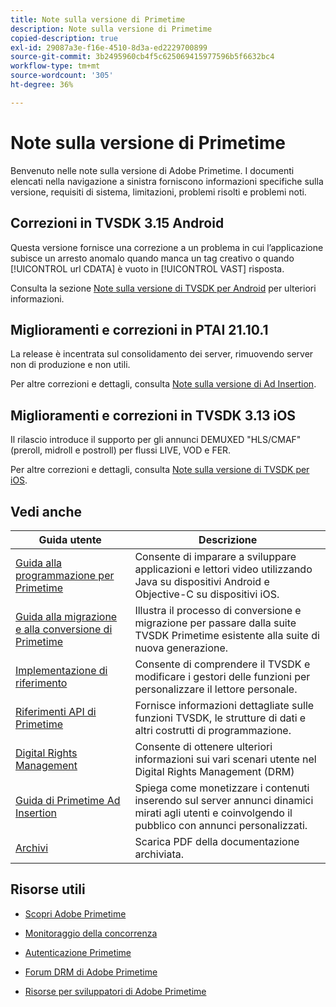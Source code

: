 ```yaml
---
title: Note sulla versione di Primetime
description: Note sulla versione di Primetime
copied-description: true
exl-id: 29087a3e-f16e-4510-8d3a-ed2229700899
source-git-commit: 3b2495960cb4f5c625069415977596b5f6632bc4
workflow-type: tm+mt
source-wordcount: '305'
ht-degree: 36%

---
```


# Note sulla versione di Primetime

Benvenuto nelle note sulla versione di Adobe Primetime. I documenti elencati nella navigazione a sinistra forniscono informazioni specifiche sulla versione, requisiti di sistema, limitazioni, problemi risolti e problemi noti.

## Correzioni in TVSDK 3.15 Android

Questa versione fornisce una correzione a un problema in cui l’applicazione subisce un arresto anomalo quando manca un tag creativo o quando [!UICONTROL url CDATA] è vuoto in [!UICONTROL VAST] risposta.

Consulta la sezione [Note sulla versione di TVSDK per Android](../release-notes/tvsdk-3x-android.md) per ulteriori informazioni.

## Miglioramenti e correzioni in PTAI 21.10.1

La release è incentrata sul consolidamento dei server, rimuovendo server non di produzione e non utili.

Per altre correzioni e dettagli, consulta [Note sulla versione di Ad Insertion](/help/release-notes/ptai-21x-release-notes.md).

## Miglioramenti e correzioni in TVSDK 3.13 iOS

Il rilascio introduce il supporto per gli annunci DEMUXED &quot;HLS/CMAF&quot; (preroll, midroll e postroll) per flussi LIVE, VOD e FER.

Per altre correzioni e dettagli, consulta [Note sulla versione di TVSDK per iOS](../release-notes/tvsdk-3x-ios.md).

## Vedi anche

| Guida utente | Descrizione |
|--- |--- |
| [Guida alla programmazione per Primetime](/help/programming/home.md) | Consente di imparare a sviluppare applicazioni e lettori video utilizzando Java su dispositivi Android e Objective-C su dispositivi iOS. |
| [Guida alla migrazione e alla conversione di Primetime](/help/migration-guides/home.md) | Illustra il processo di conversione e migrazione per passare dalla suite TVSDK Primetime esistente alla suite di nuova generazione. |
| [Implementazione di riferimento](/help/android-reference-implementation/home.md) | Consente di comprendere il TVSDK e modificare i gestori delle funzioni per personalizzare il lettore personale. |
| [Riferimenti API di Primetime](/help/reference/api-references.md) | Fornisce informazioni dettagliate sulle funzioni TVSDK, le strutture di dati e altri costrutti di programmazione. |
| [Digital Rights Management](/help/digital-rights-management/home.md) | Consente di ottenere ulteriori informazioni sui vari scenari utente nel Digital Rights Management (DRM) |
| [Guida di Primetime Ad Insertion](/help/primetime-ad-insertion/home.md) | Spiega come monetizzare i contenuti inserendo sul server annunci dinamici mirati agli utenti e coinvolgendo il pubblico con annunci personalizzati. |
| [Archivi](https://helpx.adobe.com/primetime/archives.html) | Scarica PDF della documentazione archiviata. |

## Risorse utili

* [Scopri Adobe Primetime](https://www.adobe.com/in/marketing/primetime.html)

* [Monitoraggio della concorrenza](https://tve.helpdocsonline.com/concurrency-monitoring-introduction)

* [Autenticazione Primetime](https://tve.helpdocsonline.com/home)

* [Forum DRM di Adobe Primetime](https://forums.adobe.com/community/adobe_access)

* [Risorse per sviluppatori di Adobe Primetime](https://www.adobe.com/devnet/primetime.html)
